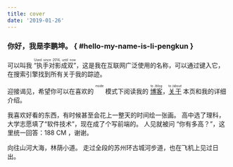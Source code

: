 ```yaml
---
title: cover
date: '2019-01-26'
---
```


### 你好，我是李鹏坤。 { #hello-my-name-is-li-pengkun }

可以叫我 <ruby>“执手对影成双”<rt>Used since 2014, until now</rt></ruby>，这是我在互联网广泛使用的名称，可以通过键入它，在搜索引擎找到所有关于我的踪迹。

迎接谒见，希望你可以在喜欢的 <ruby class="link"><a id="modeTag"></a><rt>mode</rt></ruby> 模式下阅读我的 <ruby class="link"><a href="/blog/">博客</a><rt>to /blog</rt></ruby>，<ruby class="link"><a href="/about/">关于</a><rt>to /about</rt></ruby> 本页和我的详细介绍。

我喜欢好看的东西，有时候甚至会花上一整天的时间绘一张画。
高中选了理科，大学志愿填了“软件技术”，现在成了个写前端的。
人见就被问 “你有多高？”，这里统一回答：188 CM ，谢谢。

向往山河大海，林荫小道。 走过全段的苏州环古城河步道，也在飞机上见过日出。

